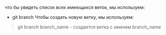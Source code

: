 что бы увидеть список всех имеющихся веток, мы используем:
*  git branch 
Чтобы создать новую ветку, мы используем:
> git branch branch_name - создается ветка с именем branch_name
